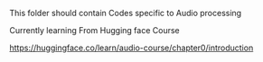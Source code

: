 This folder should contain Codes specific to Audio processing

Currently learning From Hugging face Course

https://huggingface.co/learn/audio-course/chapter0/introduction
